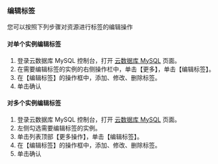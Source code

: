 ### 编辑标签
您可以按照下列步骤对资源进行标签的编辑操作

#### 对单个实例编辑标签
1. 登录云数据库 MySQL 控制台，打开 [云数据库 MySQL](https://https://console.cloud.tencent.com/cdb) 页面。
2. 在需要编辑标签的实例的右侧操作栏中，单击【更多】，单击【编辑标签】。
3. 在【编辑标签】的操作框中，添加、修改、删除标签。
4. 单击确认

#### 对多个实例编辑标签

1. 登录云数据库 MySQL 控制台，打开 [云数据库 MySQL](https://https://console.cloud.tencent.com/cdb) 页面。
2. 左侧勾选需要编辑标签的实例。
3. 单击列表顶部【更多操作】，单击【编辑标签】。
4. 在【编辑标签】的操作框中，添加、修改、删除标签。
5. 单击确认